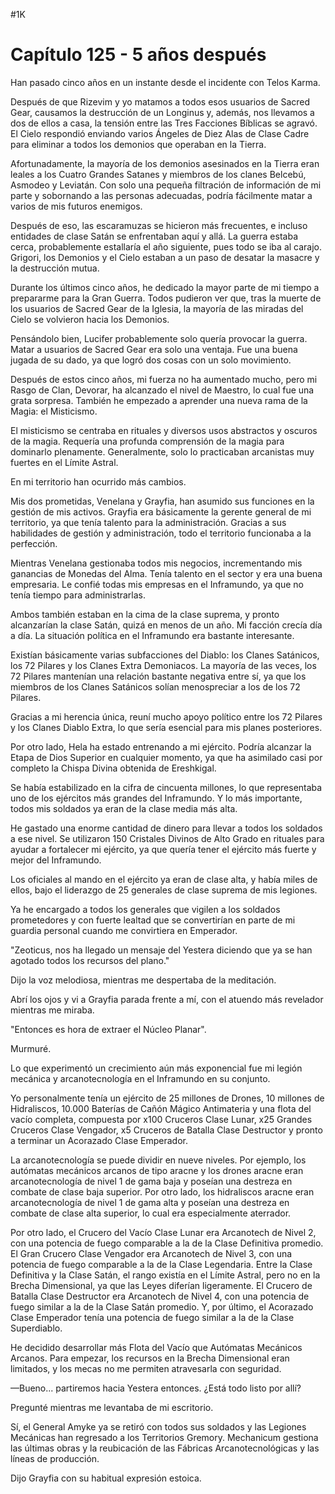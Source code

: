 
#1K 

# Capítulo 125 - 5 años después


Han pasado cinco años en un instante desde el incidente con Telos Karma.

Después de que Rizevim y yo matamos a todos esos usuarios de Sacred Gear, causamos la destrucción de un Longinus y, además, nos llevamos a dos de ellos a casa, la tensión entre las Tres Facciones Bíblicas se agravó. El Cielo respondió enviando varios Ángeles de Diez Alas de Clase Cadre para eliminar a todos los demonios que operaban en la Tierra.

Afortunadamente, la mayoría de los demonios asesinados en la Tierra eran leales a los Cuatro Grandes Satanes y miembros de los clanes Belcebú, Asmodeo y Leviatán. Con solo una pequeña filtración de información de mi parte y sobornando a las personas adecuadas, podría fácilmente matar a varios de mis futuros enemigos.

Después de eso, las escaramuzas se hicieron más frecuentes, e incluso entidades de clase Satán se enfrentaban aquí y allá. La guerra estaba cerca, probablemente estallaría el año siguiente, pues todo se iba al carajo. Grigori, los Demonios y el Cielo estaban a un paso de desatar la masacre y la destrucción mutua.

Durante los últimos cinco años, he dedicado la mayor parte de mi tiempo a prepararme para la Gran Guerra. Todos pudieron ver que, tras la muerte de los usuarios de Sacred Gear de la Iglesia, la mayoría de las miradas del Cielo se volvieron hacia los Demonios.

Pensándolo bien, Lucifer probablemente solo quería provocar la guerra. Matar a usuarios de Sacred Gear era solo una ventaja. Fue una buena jugada de su dado, ya que logró dos cosas con un solo movimiento.

Después de estos cinco años, mi fuerza no ha aumentado mucho, pero mi Rasgo de Clan, Devorar, ha alcanzado el nivel de Maestro, lo cual fue una grata sorpresa. También he empezado a aprender una nueva rama de la Magia: el Misticismo.

El misticismo se centraba en rituales y diversos usos abstractos y oscuros de la magia. Requería una profunda comprensión de la magia para dominarlo plenamente. Generalmente, solo lo practicaban arcanistas muy fuertes en el Límite Astral.

En mi territorio han ocurrido más cambios.

Mis dos prometidas, Venelana y Grayfia, han asumido sus funciones en la gestión de mis activos. Grayfia era básicamente la gerente general de mi territorio, ya que tenía talento para la administración. Gracias a sus habilidades de gestión y administración, todo el territorio funcionaba a la perfección.

Mientras Venelana gestionaba todos mis negocios, incrementando mis ganancias de Monedas del Alma. Tenía talento en el sector y era una buena empresaria. Le confié todas mis empresas en el Inframundo, ya que no tenía tiempo para administrarlas.

Ambos también estaban en la cima de la clase suprema, y ​​pronto alcanzarían la clase Satán, quizá en menos de un año. Mi facción crecía día a día. La situación política en el Inframundo era bastante interesante.

Existían básicamente varias subfacciones del Diablo: los Clanes Satánicos, los 72 Pilares y los Clanes Extra Demoniacos. La mayoría de las veces, los 72 Pilares mantenían una relación bastante negativa entre sí, ya que los miembros de los Clanes Satánicos solían menospreciar a los de los 72 Pilares.

Gracias a mi herencia única, reuní mucho apoyo político entre los 72 Pilares y los Clanes Diablo Extra, lo que sería esencial para mis planes posteriores.

Por otro lado, Hela ha estado entrenando a mi ejército. Podría alcanzar la Etapa de Dios Superior en cualquier momento, ya que ha asimilado casi por completo la Chispa Divina obtenida de Ereshkigal.

Se había estabilizado en la cifra de cincuenta millones, lo que representaba uno de los ejércitos más grandes del Inframundo. Y lo más importante, todos mis soldados ya eran de la clase media más alta.

He gastado una enorme cantidad de dinero para llevar a todos los soldados a ese nivel. Se utilizaron 150 Cristales Divinos de Alto Grado en rituales para ayudar a fortalecer mi ejército, ya que quería tener el ejército más fuerte y mejor del Inframundo.

Los oficiales al mando en el ejército ya eran de clase alta, y había miles de ellos, bajo el liderazgo de 25 generales de clase suprema de mis legiones.

Ya he encargado a todos los generales que vigilen a los soldados prometedores y con fuerte lealtad que se convertirían en parte de mi guardia personal cuando me convirtiera en Emperador.

"Zeoticus, nos ha llegado un mensaje del Yestera diciendo que ya se han agotado todos los recursos del plano."

Dijo la voz melodiosa, mientras me despertaba de la meditación.

Abrí los ojos y vi a Grayfia parada frente a mí, con el atuendo más revelador mientras me miraba.

"Entonces es hora de extraer el Núcleo Planar".

Murmuré.

Lo que experimentó un crecimiento aún más exponencial fue mi legión mecánica y arcanotecnología en el Inframundo en su conjunto.

Yo personalmente tenía un ejército de 25 millones de Drones, 10 millones de Hidraliscos, 10.000 Baterías de Cañón Mágico Antimateria y una flota del vacío completa, compuesta por x100 Cruceros Clase Lunar, x25 Grandes Cruceros Clase Vengador, x5 Cruceros de Batalla Clase Destructor y pronto a terminar un Acorazado Clase Emperador.

La arcanotecnología se puede dividir en nueve niveles. Por ejemplo, los autómatas mecánicos arcanos de tipo aracne y los drones aracne eran arcanotecnología de nivel 1 de gama baja y poseían una destreza en combate de clase baja superior. Por otro lado, los hidraliscos aracne eran arcanotecnología de nivel 1 de gama alta y poseían una destreza en combate de clase alta superior, lo cual era especialmente aterrador.

Por otro lado, el Crucero del Vacío Clase Lunar era Arcanotech de Nivel 2, con una potencia de fuego comparable a la de la Clase Definitiva promedio. El Gran Crucero Clase Vengador era Arcanotech de Nivel 3, con una potencia de fuego comparable a la de la Clase Legendaria. Entre la Clase Definitiva y la Clase Satán, el rango existía en el Límite Astral, pero no en la Brecha Dimensional, ya que las Leyes diferían ligeramente. El Crucero de Batalla Clase Destructor era Arcanotech de Nivel 4, con una potencia de fuego similar a la de la Clase Satán promedio. Y, por último, el Acorazado Clase Emperador tenía una potencia de fuego similar a la de la Clase Superdiablo.

He decidido desarrollar más Flota del Vacío que Autómatas Mecánicos Arcanos. Para empezar, los recursos en la Brecha Dimensional eran limitados, y los mecas no me permiten atravesarla con seguridad.

—Bueno... partiremos hacia Yestera entonces. ¿Está todo listo por allí?

Pregunté mientras me levantaba de mi escritorio.

Sí, el General Amyke ya se retiró con todos sus soldados y las Legiones Mecánicas han regresado a los Territorios Gremory. Mechanicum gestiona las últimas obras y la reubicación de las Fábricas Arcanotecnológicas y las líneas de producción.

Dijo Grayfia con su habitual expresión estoica.